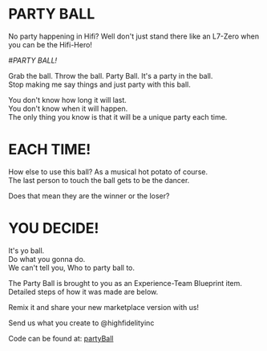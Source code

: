 # PARTY BALL

No party happening in Hifi?  Well don't just stand there like an L7-Zero when you can be the Hifi-Hero!

#_PARTY BALL!_
 
Grab the ball.  Throw the ball.  Party Ball.  It's a party in the ball.  
Stop making me say things and just party with this ball.

You don't know how long it will last.  
You don't know when it will happen.  
The only thing you know is that it will be a unique party each time.

# EACH TIME!

How else to use this ball?  As a musical hot potato of course.  
The last person to touch the ball gets to be the dancer.  

Does that mean they are the winner or the loser?  

# YOU DECIDE!

It's yo ball.  
Do what you gonna do.  
We can't tell you, 
Who to party ball to.  

The Party Ball is brought to you as an Experience-Team Blueprint item.  
Detailed steps of how it was made are below.  

Remix it and share your new marketplace version with us!  

Send us what you create to @highfidelityinc

Code can be found at:
[partyBall](https://github.com/highfidelity/hifi-content/tree/master/marketplaceItems/partyBall)